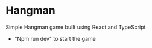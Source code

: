 # Hangman

Simple Hangman game built using React and TypeScript

-  "Npm run dev" to start the game
